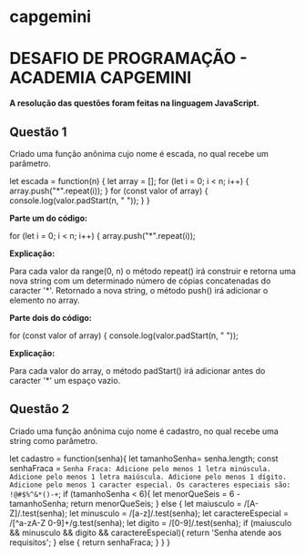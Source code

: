 # capgemini
<h1><b>DESAFIO DE PROGRAMAÇÃO - ACADEMIA CAPGEMINI</b></h1>

<b>A resolução das questões foram feitas na linguagem JavaScript.</b>

<h2><b>Questão 1</b></h2>

Criado uma função anônima cujo nome é escada, no qual recebe um parâmetro.

let escada = function(n) {
    let array = [];
    for (let i = 0; i < n; i++) {
        array.push("*".repeat(i)); 
    }
    for (const valor of array) {
        console.log(valor.padStart(n, " ")); 
    }
}

<b>Parte um do código:</b>

for (let i = 0; i < n; i++) {
        array.push("*".repeat(i));
    
<b>Explicação:</b> 

Para cada valor da range(0, n) o método repeat() irá construir e retorna uma nova string com um determinado número de cópias concatenadas do caracter '*'. 
Retornado a nova string, o método push() irá adicionar o elemento no array.

<b>Parte dois do código:</b>

for (const valor of array) {
        console.log(valor.padStart(n, " ")); 
        
<b>Explicação:</b>

Para cada valor do array, o método padStart() irá adicionar antes do caracter '*' um espaço vazio.

<h2><b>Questão 2</b></h2>

Criado uma função anônima cujo nome é cadastro, no qual recebe uma string como parâmetro.

let cadastro = function(senha){
    let tamanhoSenha= senha.length;
    const senhaFraca =    `Senha Fraca:
    Adicione pelo menos 1 letra minúscula.
    Adicione pelo menos 1 letra maiúscula.
    Adicione pelo menos 1 dígito.
    Adicione pelo menos 1 caracter especial. Os caracteres especiais são: !@#$%^&*()-+`;
    if (tamanhoSenha < 6){
        let menorQueSeis = 6 - tamanhoSenha;
        return menorQueSeis;
    } else {
        let maiusculo = /[A-Z]/.test(senha);
        let minusculo = /[a-z]/.test(senha);
        let caractereEspecial = /[^a-zA-Z 0-9]+/g.test(senha);
        let digito = /[0-9]/.test(senha);
        if (maiusculo && minusculo && digito && caractereEspecial){
            return 'Senha atende aos requisitos';
        } else {
            return senhaFraca;
        }
    } 
}

    
